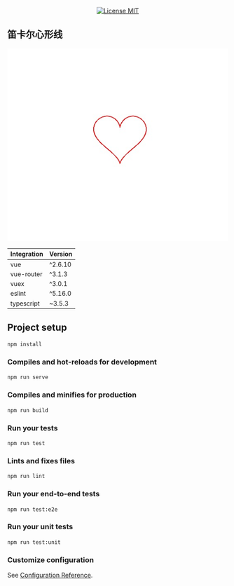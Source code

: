 <p align="center">
  <a href="https://www.skillnull.com"><img src="https://skillnull.com/others/images/brand/MIT.svg" alt="License MIT"></a>
</p>


## 笛卡尔心形线

![笛卡尔心形线](public/img/cartesian-heart-line.png)

| Integration | Version |
| :--- | :--- |
| vue | ^2.6.10 |
| vue-router | ^3.1.3 |
| vuex           | ^3.0.1 |
| eslint         | ^5.16.0 |
| typescript     | ~3.5.3 |

## Project setup
```
npm install
```

### Compiles and hot-reloads for development
```
npm run serve
```

### Compiles and minifies for production
```
npm run build
```

### Run your tests
```
npm run test
```

### Lints and fixes files
```
npm run lint
```

### Run your end-to-end tests
```
npm run test:e2e
```

### Run your unit tests
```
npm run test:unit
```

### Customize configuration
See [Configuration Reference](https://cli.vuejs.org/config/).
